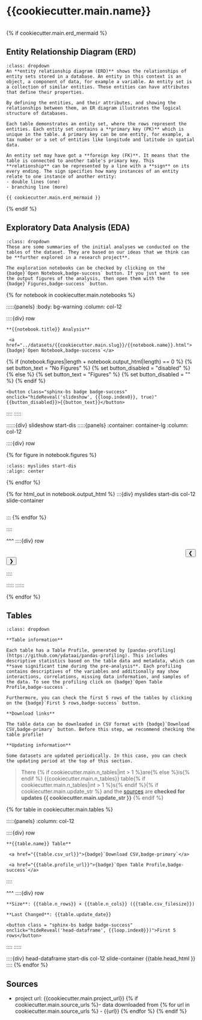 # {{cookiecutter.main.name}}

```{include} ../datasets/{{cookiecutter.main.slug}}/description.md
```
{% if cookiecutter.main.erd_mermaid %}
## Entity Relationship Diagram (ERD)

```{admonition} What is an Entity Relationship Diagram (ERD)?
:class: dropdown
An **entity relationship diagram (ERD)** shows the relationships of entity sets stored in a database. An entity in this context is an object, a component of data, for example a variable. An entity set is a collection of similar entities. These entities can have attributes that define their properties.

By defining the entities, and their attributes, and showing the relationships between them, an ER diagram illustrates the logical structure of databases. 

Each table demonstrates an entity set, where the rows represent the entities. Each entity set contains a **primary key (PK)** which is unique in the table. A primary key can be one entity, for example, a tax number or a set of entities like longitude and latitude in spatial data.

An entity set may have got a **foreign key (FK)**. It means that the table is connected to another table's primary key. This **relationship** can be represented by a line with a **sign** on its every ending. The sign specifies how many instances of an entity relate to one instance of another entity:
- double lines (one)
- branching line (more)
```


```{mermaid}
{{ cookiecutter.main.erd_mermaid }}
```
{% endif %}

## Exploratory Data Analysis (EDA)

```{admonition} What does exploratory data analysis contain?
:class: dropdown
These are some summaries of the initial analyses we conducted on the tables of the dataset. They are based on our ideas that we think can be **further explored in a research project**.

The exploration notebooks can be checked by clicking on the {badge}`Open Notebook,badge-success` button. If you just want to see the output figures of the analysis, then open them with the {badge}`Figures,badge-success` button.
```

{% for notebook in cookiecutter.main.notebooks %}


:::::{panels} 
    :body: bg-warning
    :column: col-12

::::{div} row

```{div} col-4
**{{notebook.title}} Analysis**
```

```{div} col-4
 <a href="../datasets/{{cookiecutter.main.slug}}/{{notebook.name}}.html">{badge}`Open Notebook,badge-success`</a>
```

{% if (notebook.figures|length + notebook.output_html|length) == 0 %}
    {% set button_text = "No Figures" %}
    {% set button_disabled = "disabled" %}
{% else %}
    {% set button_text = "Figures" %}
    {% set button_disabled = "" %}
{% endif %}


```{div} col-4
<button class="sphinx-bs badge badge-success" onclick="hideReveal('slideshow', {{loop.index0}}, true)" {{button_disabled}}>{{button_text}}</button>

```
::::
:::::

::::::{div} slideshow start-dis
:::::{panels}
:container: container-lg
:column: col-12

::::{div} row 

{% for figure in notebook.figures %}
```{image} ../datasets/{{cookiecutter.main.slug}}/{{figure}}
:class: myslides start-dis 
:align: center
```
{% endfor %}

{% for html_out in notebook.output_html %}
:::{div} myslides start-dis col-12 slide-container
```{include} ../datasets/{{cookiecutter.main.slug}}/{{html_out}}
```
:::
{% endfor %}

::::

^^^
::::{div} row

<div class = "col-6 docutils" align = "right">
<button  onclick="slideImage({{loop.index0}}, -1)">&#10094;</button>
</div>

<div class = "col-6 docutils" align = "left">
<button  onclick="slideImage({{loop.index0}}, 1)">&#10095;</button>
</div>

::::

:::::
::::::

{% endfor %}
## Tables

```{admonition} How should I use this?
:class: dropdown

**Table information**

Each table has a Table Profile, generated by [pandas-profiling](https://github.com/ydataai/pandas-profiling). This includes descriptive statistics based on the table data and metadata, which can **save significant time during the pre-analysis**. Each profiling contains descriptives of the variables and additionally may show interactions, correlations, missing data information, and samples of the data. To see the profiling click on {badge}`Open Table Profile,badge-success`.

Furthermore, you can check the first 5 rows of the tables by clicking on the {badge}`First 5 rows,badge-success` button.

**Download links**

The table data can be downloaded in CSV format with {badge}`Download CSV,badge-primary` button. Before this step, we recommend checking the table profile!

**Updating information**

Some datasets are updated periodically. In this case, you can check the updating period at the top of this section.
```

> There {% if cookiecutter.main.n_tables|int > 1 %}are{% else %}is{% endif %} {{cookiecutter.main.n_tables}} table{% if cookiecutter.main.n_tables|int > 1 %}s{% endif %}{% if cookiecutter.main.update_str %} and the [sources](#sources) are **checked for updates {{ cookiecutter.main.update_str }}** {% endif %}

{% for table in cookiecutter.main.tables %}


:::::{panels} :column: col-12

::::{div} row

```{div} col-4
**{{table.name}} Table**
```

```{div} col-4
 <a href="{{table.csv_url}}">{badge}`Download CSV,badge-primary`</a>
```

```{div} col-4
 <a href="{{table.profile_url}}">{badge}`Open Table Profile,badge-success`</a>
```

::::

^^^
::::{div} row

```{div} col-4
**Size**: {{table.n_rows}} × {{table.n_cols}} ({{table.csv_filesize}})
```

```{div} col-4
**Last Changed**: {{table.update_date}}
```

```{div} col-4
<button class = "sphinx-bs badge badge-success" onclick="hideReveal('head-dataframe', {{loop.index0}})">First 5 rows</button>
```
::::
:::::

::::{div} head-dataframe start-dis col-12 slide-container
{{table.head_html }}
::::
{% endfor %}

## Sources

- project url: {{cookiecutter.main.project_url}}
{% if cookiecutter.main.source_urls %}- data downloaded from
{% for url in cookiecutter.main.source_urls %}  - {{url}}
{% endfor %}
{% endif %}
